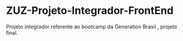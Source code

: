 # ZUZ-Projeto-Integrador-FrontEnd
Projeto integrador referente ao bootcamp da Generation Brasil , projeto final. 
